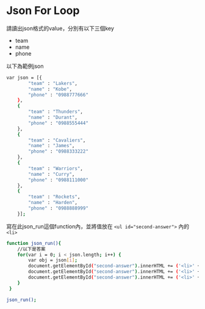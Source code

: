 # Json For Loop


請讀出json格式的value，分別有以下三個key

* team
* name
* phone
 
以下為範例json

```sh
var json = [{
        "team" : "Lakers", 
        "name" : "Kobe",
        "phone" : "0988777666"
    },
    {
        "team" : "Thunders", 
        "name" : "Durant",
        "phone" : "0988555444"
    },
    {
        "team" : "Cavaliers", 
        "name" : "James",
        "phone" : "0988333222"
    },
    {
        "team" : "Warriors", 
        "name" : "Curry",
        "phone" : "0988111000"
    },
    {
        "team" : "Rockets", 
        "name" : "Harden",
        "phone" : "0988888999"
    }];
```

寫在此json_run這個function內，並將值放在 `<ul id="second-answer">` 內的`<li>`

```sh
function json_run(){
    //以下是答案
	for(var i = 0; i < json.length; i++) {
        var obj = json[i];
        document.getElementById("second-answer").innerHTML += ('<li>' + obj.team + '</li>');
        document.getElementById("second-answer").innerHTML += ('<li>' + obj.name + '</li>');
        document.getElementById("second-answer").innerHTML += ('<li>' + obj.number + '</li>');
    }
 }

json_run();
```
 
